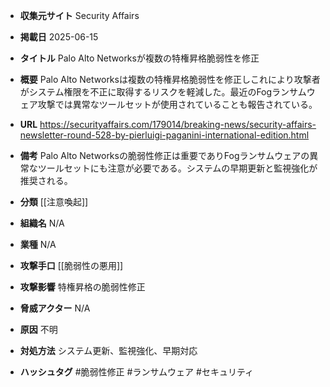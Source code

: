 - **収集元サイト**
Security Affairs

- **掲載日**
2025-06-15

- **タイトル**
Palo Alto Networksが複数の特権昇格脆弱性を修正

- **概要**
Palo Alto Networksは複数の特権昇格脆弱性を修正しこれにより攻撃者がシステム権限を不正に取得するリスクを軽減した。最近のFogランサムウェア攻撃では異常なツールセットが使用されていることも報告されている。

- **URL**
https://securityaffairs.com/179014/breaking-news/security-affairs-newsletter-round-528-by-pierluigi-paganini-international-edition.html

- **備考**
Palo Alto Networksの脆弱性修正は重要でありFogランサムウェアの異常なツールセットにも注意が必要である。システムの早期更新と監視強化が推奨される。

- **分類**
[[注意喚起]]

- **組織名**
N/A

- **業種**
N/A

- **攻撃手口**
[[脆弱性の悪用]]

- **攻撃影響**
特権昇格の脆弱性修正

- **脅威アクター**
N/A

- **原因**
不明

- **対処方法**
システム更新、監視強化、早期対応

- **ハッシュタグ**
#脆弱性修正 #ランサムウェア #セキュリティ
